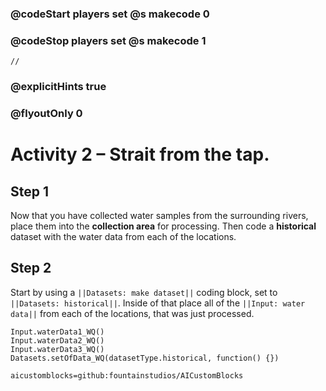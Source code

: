 ### @codeStart players set @s makecode 0
### @codeStop players set @s makecode 1

```template
//
```

### @explicitHints true
### @flyoutOnly 0

# Activity 2 – Strait from the tap.

## Step 1
Now that you have collected water samples from the surrounding rivers, place them into the **collection area** for processing.
Then code a **historical** dataset with the water data from each of the locations.

## Step 2 
Start by using a `||Datasets: make dataset||` coding block, set to `||Datasets: historical||`. Inside of that place all of the `||Input: water data||`
from each of the locations, that was just processed. 

```ghost
Input.waterData1_WQ()
Input.waterData2_WQ()
Input.waterData3_WQ()
Datasets.setOfData_WQ(datasetType.historical, function() {})
```

```package
aicustomblocks=github:fountainstudios/AICustomBlocks
```